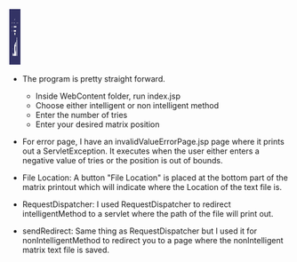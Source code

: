<img src="ScreenShot/index.png" height="100px" width="20px">

- The program is pretty straight forward. 
	* Inside WebContent folder, run index.jsp
	* Choose either intelligent or non intelligent method
	* Enter the number of tries
	* Enter your desired matrix position

- For error page, I have an invalidValueErrorPage.jsp page where it prints out a ServletException. It executes when the user either enters a negative value of tries or the position is out of bounds.

- File Location: A button "File Location" is placed at the bottom part of the matrix printout which will indicate where the Location of the text file is.

- RequestDispatcher: I used RequestDispatcher to redirect intelligentMethod to a servlet where the path of the file will print out.

- sendRedirect: Same thing as RequestDispatcher but I used it for nonIntelligentMethod to redirect you to a page where the nonIntelligent matrix text file is saved.
